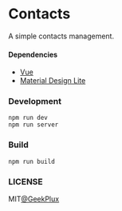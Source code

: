# Contacts

A simple contacts management.

#### Dependencies

- [Vue](http://vuejs.org/)
- [Material Design Lite](http://www.getmdl.io/)

### Development

```shell
npm run dev
npm run server
```

### Build

```shell
npm run build
```

### LICENSE

MIT[@GeekPlux](https://github.com/geekplux)
